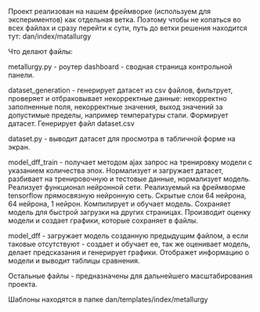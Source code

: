 Проект реализован на нашем фреймворке (используем для экспериментов) как отдельная ветка. 
Поэтому чтобы не копаться во всех файлах и сразу перейти к сути, путь до ветки решения находится тут: dan/index/matallurgy

Что делают файлы:

metallurgy.py - роутер
dashboard - сводная страница контрольной панели.

dataset_generation - генерирует датасет из csv файлов, фильтрует, проверяет и отбраковывает некорректные данные: некорректно заполненные поля,
некорректные значения, выход значений за допустимые пределы, например температуры стали. Формирует датасет. Генерирует файл dataset.csv

dataset.py - выводит датасет для просмотра в табличной форме на экран.

model_dff_train - получает методом ajax запрос на тренировку модели с указанием количества эпох. Нормализует и загружает датасет, 
разбивает на тренировочную и тестовые данные, нормализует модель. Реализует функционал нейронной сети. Реализуемый на фреймворме
tensorflow прямосвязную нейронную сеть. Скрытые слои 64 нейрона, 64 нейрона, 1 нейрон. Компилирует и обучает модель. 
Сохраняет модель для быстрой загрузки на других страницах. Производит оценку модели и создает графики, которые сохраняет в файлы.

model_dff - загружает модель созданную предыдущим файлом, а если таковые отсутствуют - создает и обучает ее, так же оценивает модель, 
делает предсказания и генерирует графики. Отображет информацию о модели и выводит таблицы сравнения.

Остальные файлы - предназначены для дальнейшего масштабирования проекта.

Шаблоны находятся в папке dan/templates/index/metallurgy
